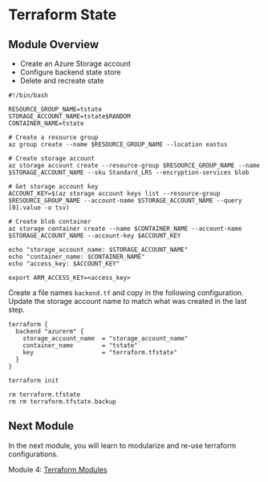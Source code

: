 # Terraform State

## Module Overview

- Create an Azure Storage account
- Configure backend state store
- Delete and recreate state

```
#!/bin/bash

RESOURCE_GROUP_NAME=tstate
STORAGE_ACCOUNT_NAME=tstate$RANDOM
CONTAINER_NAME=tstate

# Create a resource group
az group create --name $RESOURCE_GROUP_NAME --location eastus

# Create storage account
az storage account create --resource-group $RESOURCE_GROUP_NAME --name $STORAGE_ACCOUNT_NAME --sku Standard_LRS --encryption-services blob

# Get storage account key
ACCOUNT_KEY=$(az storage account keys list --resource-group $RESOURCE_GROUP_NAME --account-name $STORAGE_ACCOUNT_NAME --query [0].value -o tsv)

# Create blob container
az storage container create --name $CONTAINER_NAME --account-name $STORAGE_ACCOUNT_NAME --account-key $ACCOUNT_KEY

echo "storage_account_name: $STORAGE_ACCOUNT_NAME"
echo "container_name: $CONTAINER_NAME"
echo "access_key: $ACCOUNT_KEY"
```

```
export ARM_ACCESS_KEY=<access_key>
```

Create a file names `backend.tf` and copy in the following configuration. Update the storage account name to match what was created in the last step.


```
terraform {
  backend "azurerm" {
    storage_account_name  = "storage_account_name"
    container_name        = "tstate"
    key                   = "terraform.tfstate"
  }
}
```

```
terraform init
```

```
rm terraform.tfstate
rm rm terraform.tfstate.backup
```

## Next Module

In the next module, you will learn to modularize and re-use terraform configurations.

Module 4: [Terraform Modules](../6-terraform-modules)